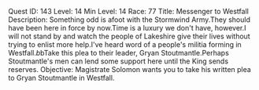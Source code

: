 Quest ID: 143
Level: 14
Min Level: 14
Race: 77
Title: Messenger to Westfall
Description: Something odd is afoot with the Stormwind Army.They should have been here in force by now.Time is a luxury we don't have, however.I will not stand by and watch the people of Lakeshire give their lives without trying to enlist more help.I've heard word of a people's militia forming in Westfall.$b$bTake this plea to their leader, Gryan Stoutmantle.Perhaps Stoutmantle's men can lend some support here until the King sends reserves.
Objective: Magistrate Solomon wants you to take his written plea to Gryan Stoutmantle in Westfall.
